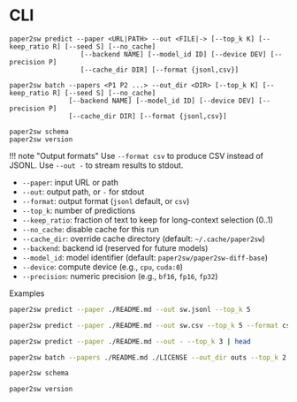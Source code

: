 # CLI

```
paper2sw predict --paper <URL|PATH> --out <FILE|-> [--top_k K] [--keep_ratio R] [--seed S] [--no_cache]
                  [--backend NAME] [--model_id ID] [--device DEV] [--precision P]
                  [--cache_dir DIR] [--format {jsonl,csv}]

paper2sw batch --papers <P1 P2 ...> --out_dir <DIR> [--top_k K] [--keep_ratio R] [--seed S] [--no_cache]
               [--backend NAME] [--model_id ID] [--device DEV] [--precision P]
               [--cache_dir DIR] [--format {jsonl,csv}]

paper2sw schema
paper2sw version
```

!!! note "Output formats"
    Use `--format csv` to produce CSV instead of JSONL. Use `--out -` to stream results to stdout.

- `--paper`: input URL or path
- `--out`: output path, or `-` for stdout
- `--format`: output format (`jsonl` default, or `csv`)
- `--top_k`: number of predictions
- `--keep_ratio`: fraction of text to keep for long-context selection (0..1)
- `--no_cache`: disable cache for this run
- `--cache_dir`: override cache directory (default: `~/.cache/paper2sw`)
- `--backend`: backend id (reserved for future models)
- `--model_id`: model identifier (default: `paper2sw/paper2sw-diff-base`)
- `--device`: compute device (e.g., `cpu`, `cuda:0`)
- `--precision`: numeric precision (e.g., `bf16`, `fp16`, `fp32`)

Examples
```bash title="Predict and write JSONL"
paper2sw predict --paper ./README.md --out sw.jsonl --top_k 5
```

```bash title="Predict and write CSV"
paper2sw predict --paper ./README.md --out sw.csv --top_k 5 --format csv
```

```bash title="Stream JSONL to stdout"
paper2sw predict --paper ./README.md --out - --top_k 3 | head
```

```bash title="Batch mode to CSV files"
paper2sw batch --papers ./README.md ./LICENSE --out_dir outs --top_k 2 --format csv
```

```bash title="Print JSON schema"
paper2sw schema
```

```bash title="Print version"
paper2sw version
```
